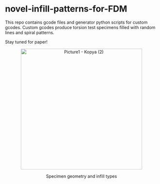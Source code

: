 # novel-infill-patterns-for-FDM
This repo contains gcode files and generator python scripts for custom gcodes.
Custom gcodes produce torsion test specimens filled with random lines and spiral patterns.

Stay tuned for paper!

<p align="center"><img width="400" alt="Picture1 - Kopya (2)" src="https://github.com/user-attachments/assets/24ce5bf5-4872-463c-864d-783f17e58f67" />
<p align="center">Specimen geometry and infill types</p>
